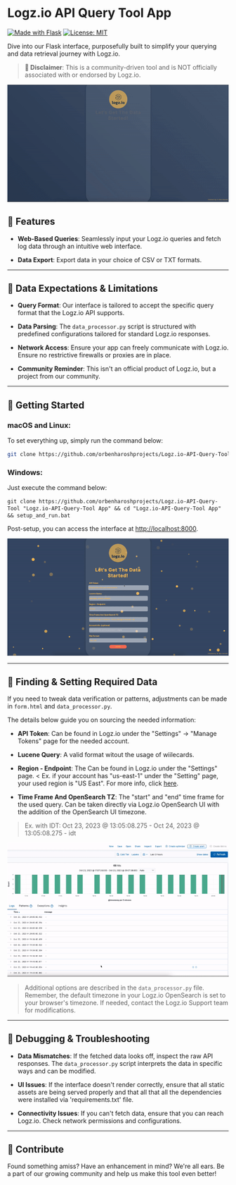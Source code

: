 # Logz.io API Query Tool App
[![Made with Flask](https://img.shields.io/badge/Made%20with-Flask-1f425f.svg)](https://flask.palletsprojects.com/)
[![License: MIT](https://img.shields.io/badge/License-MIT-yellow.svg)](https://opensource.org/licenses/MIT)

Dive into our Flask interface, purposefully built to simplify your querying and data retrieval journey with Logz.io.

> **🚫 Disclaimer**: This is a community-driven tool and is NOT officially associated with or endorsed by Logz.io.

<div align="center">

![App Preview](images/appPreview.gif)

</div>

## 📌 Features

- **Web-Based Queries**: Seamlessly input your Logz.io queries and fetch log data through an intuitive web interface.
  
- **Data Export**: Export data in your choice of CSV or TXT formats.

---

## 🔧 Data Expectations & Limitations

- **Query Format**: Our interface is tailored to accept the specific query format that the Logz.io API supports.

- **Data Parsing**: The `data_processor.py` script is structured with predefined configurations tailored for standard Logz.io responses.

- **Network Access**: Ensure your app can freely communicate with Logz.io. Ensure no restrictive firewalls or proxies are in place.

- **Community Reminder**: This isn't an official product of Logz.io, but a project from our community.

---

## 🚀 Getting Started

### macOS and Linux:

To set everything up, simply run the command below:

```bash
git clone https://github.com/orbenharoshprojects/Logz.io-API-Query-Tool "Logz.io-API-Query-Tool App" && cd "Logz.io-API-Query-Tool App" && chmod +x setup_and_run.sh && ./setup_and_run.sh
```

### Windows:

Just execute the command below:

```batch
git clone https://github.com/orbenharoshprojects/Logz.io-API-Query-Tool "Logz.io-API-Query-Tool App" && cd "Logz.io-API-Query-Tool App" && setup_and_run.bat
```

Post-setup, you can access the interface at [http://localhost:8000](http://localhost:8000).

<div align="center">

![GetData Preview](images/success.gif)

</div>

---

## 🧐 Finding & Setting Required Data

If you need to tweak data verification or patterns, adjustments can be made in `form.html` and `data_processor.py`.

The details below guide you on sourcing the needed information:

- **API Token**: Can be found in Logz.io under the "Settings" -> "Manage Tokens" page for the needed account. 

- **Lucene Query**: A valid format witout the usage of wiilecards. 

- **Region - Endpoint**: The Can be found in Logz.io under the "Settings" page.
< Ex. if your account has "us-east-1" under the "Setting" page, your used region is "US East". For more info, click [here]([http://localhost:8000](https://docs.logz.io/user-guide/accounts/account-region.html)). 

- **Time Frame And OpenSearch TZ**: The "start" and "end" time frame for the used query. Can be taken directly via Logz.io OpenSearch UI with the addition of the OpenSearch UI timezone.
> Ex. with IDT: Oct 23, 2023 @ 13:05:08.275 - Oct 24, 2023 @ 13:05:08.275 - idt

<div align="center">

![GetData Preview](images/getdata.gif)

</div>

> Additional options are described in the `data_processor.py` file. Remember, the default timezone in your Logz.io OpenSearch is set to your browser's timezone. If needed, contact the Logz.io Support team for modifications.

---

## 🐞 Debugging & Troubleshooting

- **Data Mismatches**: If the fetched data looks off, inspect the raw API responses. The `data_processor.py` script interprets the data in specific ways and can be modified.

- **UI Issues**: If the interface doesn't render correctly, ensure that all static assets are being served properly and that all that all the dependencies were installed via 'requirements.txt' file.

- **Connectivity Issues**: If you can't fetch data, ensure that you can reach Logz.io. Check network permissions and configurations.

---

## 🤲 Contribute

Found something amiss? Have an enhancement in mind? We're all ears. Be a part of our growing community and help us make this tool even better!

